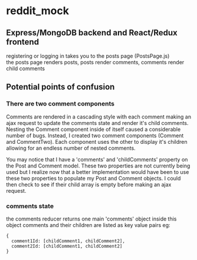 # reddit_mock

## Express/MongoDB backend and React/Redux frontend
registering or logging in takes you to the posts page (PostsPage.js)<br />
the posts page renders posts, posts render comments, comments render child comments

## Potential points of confusion

### There are two comment components
Comments are rendered in a cascading style with each comment making an ajax request to update the comments state 
and render it's child comments. Nesting the Comment component inside of itself caused a considerable number of bugs. 
Instead, I created two comment components (Comment and CommentTwo). Each component uses the other to display it's
children allowing for an endless number of nested comments.

You may notice that I have a 'comments' and 'childComments' property on the Post and Comment model. These two properties
are not currently being used but I realize now that a better implementation would have been to use these two properties
to populate my Post and Comment objects. I could then check to see if their child array is empty before making an ajax request.

### comments state
the comments reducer returns one main 'comments' object
inside this object comments and their children are listed as key value pairs
eg:
```
{
  comment1Id: [childComment1, childComment2],
  comment2Id: [childComment1, childComment2]
}
```
